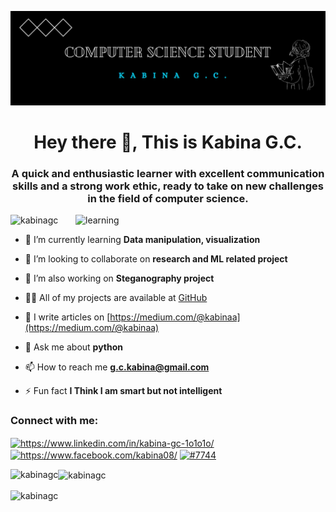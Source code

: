 ![logo](https://github.com/kabinagc/kabinagc/blob/main/background%20(2).png)
<h1 align="center">Hey there 👋, This is Kabina G.C.</h1>
<h3 align="center">A quick and enthusiastic learner with excellent communication skills and a strong work ethic, ready to take on new challenges in the field of computer science.</h3>
<img align ="right" alt ="learning" width ="400" src = "https://user-images.githubusercontent.com/102985224/211582827-8fd748d6-9181-4c5f-a620-76168b861a4d.gif"
<p align="left"> <img src="https://komarev.com/ghpvc/?username=kabinagc&label=Profile%20views&color=0e75b6&style=flat" alt="kabinagc" /> </p>

- 🌱 I’m currently learning **Data manipulation, visualization**

- 👯 I’m looking to collaborate on **research and ML related project**

- 🤝 I’m also working on **Steganography project**

- 👨‍💻 All of my projects are available at [GitHub](GitHub)

- 📝 I write articles on [https://medium.com/@kabinaa](https://medium.com/@kabinaa)

- 💬 Ask me about **python**

- 📫 How to reach me **g.c.kabina@gmail.com**

- ⚡ Fun fact **I Think I am smart but not intelligent**

<h3 align="left">Connect with me:</h3>
<p align="left">
<a href="https://linkedin.com/in/https://www.linkedin.com/in/kabina-gc-1o1o1o/" target="blank"><img align="center" src="https://raw.githubusercontent.com/rahuldkjain/github-profile-readme-generator/master/src/images/icons/Social/linked-in-alt.svg" alt="https://www.linkedin.com/in/kabina-gc-1o1o1o/" height="30" width="40" /></a>
<a href="https://fb.com/https://www.facebook.com/kabina08/" target="blank"><img align="center" src="https://raw.githubusercontent.com/rahuldkjain/github-profile-readme-generator/master/src/images/icons/Social/facebook.svg" alt="https://www.facebook.com/kabina08/" height="30" width="40" /></a>
<a href="https://discord.gg/#7744" target="blank"><img align="center" src="https://raw.githubusercontent.com/rahuldkjain/github-profile-readme-generator/master/src/images/icons/Social/discord.svg" alt="#7744" height="30" width="40" /></a>
</p>
<p><img align="left" src="https://github-readme-stats.vercel.app/api/top-langs?username=kabinagc&show_icons=true&locale=en&layout=compact" alt="kabinagc" /></p>
<p><img align="center" src="https://github-readme-stats.vercel.app/api/top-langs?username=kabinagc&show_icons=true&locale=en&layout=compact" alt="kabinagc" /></p>

<p><img align="center" src="https://github-readme-streak-stats.herokuapp.com/?user=kabinagc&" alt="kabinagc" /></p>
